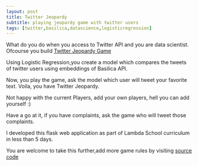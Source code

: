```yaml
---
layout: post
title: Twitter Jeopardy
subtitle: playing jeopardy game with twitter users
tags: [twitter,basilica,datascience,logisticregression]
---
```



What do you do when you access to Twitter API and you are data scientist. Ofcourse you build [Twitter Jeopardy Game](http://twitter.vishnuyar.com)

Using Logistic Regression,you create a model which compares the tweets of twitter users using embeddings of Basilica API.

Now, you play the game, ask the model which user will tweet your favorite text. Voila, you have Twitter Jeopardy.

Not happy with the current Players, add your own players, hell you can add yourself :)

Have a go at it, if you have complaints, ask the game who will tweet those complaints.

I developed this flask web application as part of Lambda School curriculum in less than 5 days. 

You are welcome to take this further,add more game rules by visiting [source code](https://github.com/vishnuyar/tweeton)
